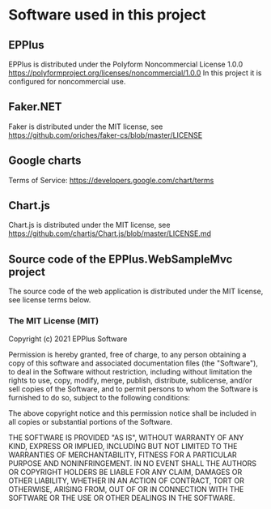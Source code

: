 ﻿# Software used in this project

## EPPlus

EPPlus is distributed under the Polyform Noncommercial License 1.0.0
<https://polyformproject.org/licenses/noncommercial/1.0.0>
In this project it is configured for noncommercial use.

## Faker.NET
Faker is distributed under the MIT license, see https://github.com/oriches/faker-cs/blob/master/LICENSE

## Google charts
Terms of Service: https://developers.google.com/chart/terms

## Chart.js
Chart.js is distributed under the MIT license, see https://github.com/chartjs/Chart.js/blob/master/LICENSE.md

## Source code of the EPPlus.WebSampleMvc project
The source code of the web application is distributed under the MIT license, see license terms below.

### The MIT License (MIT)

Copyright (c) 2021 EPPlus Software

Permission is hereby granted, free of charge, to any person obtaining a copy of this software and associated documentation files (the "Software"), to deal in the Software without restriction, including without limitation the rights to use, copy, modify, merge, publish, distribute, sublicense, and/or sell copies of the Software, and to permit persons to whom the Software is furnished to do so, subject to the following conditions:

The above copyright notice and this permission notice shall be included in all copies or substantial portions of the Software.

THE SOFTWARE IS PROVIDED "AS IS", WITHOUT WARRANTY OF ANY KIND, EXPRESS OR IMPLIED, INCLUDING BUT NOT LIMITED TO THE WARRANTIES OF MERCHANTABILITY, FITNESS FOR A PARTICULAR PURPOSE AND NONINFRINGEMENT. IN NO EVENT SHALL THE AUTHORS OR COPYRIGHT HOLDERS BE LIABLE FOR ANY CLAIM, DAMAGES OR OTHER LIABILITY, WHETHER IN AN ACTION OF CONTRACT, TORT OR OTHERWISE, ARISING FROM, OUT OF OR IN CONNECTION WITH THE SOFTWARE OR THE USE OR OTHER DEALINGS IN THE SOFTWARE.